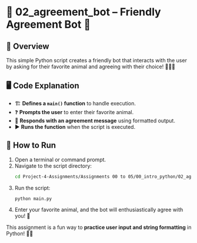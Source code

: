 # **🤖 02_agreement_bot – Friendly Agreement Bot 🐾**  

## **📌 Overview**  
This simple Python script creates a friendly bot that interacts with the user by asking for their favorite animal and agreeing with their choice! 🦊🐶🐱  

## **🖥️ Code Explanation**  
- 🏗 **Defines a `main()` function** to handle execution.  
- ❓ **Prompts the user** to enter their favorite animal.  
- 💬 **Responds with an agreement message** using formatted output.  
- ▶️ **Runs the function** when the script is executed.  

## **🚀 How to Run**  
1. Open a terminal or command prompt.  
2. Navigate to the script directory:  
   ```bash
   cd Project-4-Assignments/Assignments 00 to 05/00_intro_python/02_agreement_bot/
   ```  
3. Run the script:  
   ```bash
   python main.py
   ```  
4. Enter your favorite animal, and the bot will enthusiastically agree with you! 🎉  

This assignment is a fun way to **practice user input and string formatting** in Python! 🐾🚀
